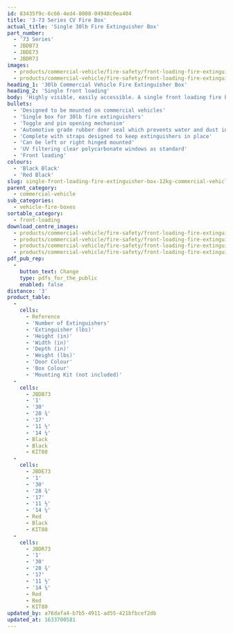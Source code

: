 ```yaml
---
id: 83435f9c-6c66-4ed4-8008-04948c0ea404
title: '3-73 Series CV Fire Box'
actual_title: 'Single 30lb Fire Extinguisher Box'
part_number:
  - '73 Series'
  - JBDB73
  - JBDE73
  - JBDR73
images:
  - products/commercial-vehicle/fire-safety/front-loading-fire-extinguisher-boxes/73/images-lr/Product_Image_776x776_(518x518_focus_area)-JBDE73_01.jpg
  - products/commercial-vehicle/fire-safety/front-loading-fire-extinguisher-boxes/73/images-lr/Product_Image_776x776_(518x518_focus_area)-JBDE73_02.jpg
heading_1: '30lb Commercial Vehicle Fire Extinguisher Box'
heading_2: 'Single front loading'
body: 'Highly visible, easily accessible. A single front loading fire box for 30lb fire extinguishers. Designed to be mounted on vehicles.'
bullets:
  - 'Designed to be mounted on commercial vehicles'
  - 'Single box for 30lb fire extinguishers'
  - 'Toggle and pin opening mechanism'
  - 'Automotive grade rubber door seal which prevents water and dust ingress'
  - 'Complete with straps designed to keep extinguishers in place'
  - 'Can be left or right hinged mounted'
  - 'UV filtering clear polycarbonate windows as standard'
  - 'Front loading'
colours:
  - 'Black Black'
  - 'Red Black'
slug: single-front-loading-fire-extinguisher-box-12kg-commercial-vehicle
parent_category:
  - commercial-vehicle
sub_categories:
  - vehicle-fire-boxes
sortable_category:
  - front-loading
download_centre_images:
  - products/commercial-vehicle/fire-safety/front-loading-fire-extinguisher-boxes/73/images-hr/JBDE73_001.jpg
  - products/commercial-vehicle/fire-safety/front-loading-fire-extinguisher-boxes/73/images-hr/JBDE73_002.jpg
  - products/commercial-vehicle/fire-safety/front-loading-fire-extinguisher-boxes/73/images-hr/JBDE73_003.jpg
  - products/commercial-vehicle/fire-safety/front-loading-fire-extinguisher-boxes/73/images-hr/JBDE73_004.jpg
pdf_pub_rep:
  -
    button_text: Change
    type: pdfs_for_the_public
    enabled: false
distance: '3'
product_table:
  -
    cells:
      - Reference
      - 'Number of Extinguishers'
      - 'Extinguisher (lbs)'
      - 'Height (in)'
      - 'Width (in)'
      - 'Depth (in)'
      - 'Weight (lbs)'
      - 'Door Colour'
      - 'Box Colour'
      - 'Mounting Kit (not included)'
  -
    cells:
      - JBDB73
      - '1'
      - '30'
      - '28 ¾'
      - '17'
      - '11 ½'
      - '14 ¼'
      - Black
      - Black
      - KIT80
  -
    cells:
      - JBDE73
      - '1'
      - '30'
      - '28 ¾'
      - '17'
      - '11 ½'
      - '14 ¼'
      - Red
      - Black
      - KIT80
  -
    cells:
      - JBDR73
      - '1'
      - '30'
      - '28 ¾'
      - '17'
      - '11 ½'
      - '14 ¼'
      - Red
      - Red
      - KIT80
updated_by: a76dafa4-b7b5-4911-ad55-421bfbcef2db
updated_at: 1633700581
---
```

